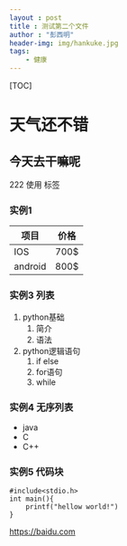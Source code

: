 ```yaml
---
layout : post
title : 测试第二个文件
author : "彭西明"
header-img: img/hankuke.jpg
tags:
    - 健康
---
```

[TOC]

# 天气还不错

## 今天去干嘛呢

222
使用 标签

### 实例1

|项目|价格|
|------|------|
|IOS|700$|
|android|800$|

### 实例3 列表

1. python基础
    1. 简介
    2. 语法
2. python逻辑语句
    1. if else
    2. for语句 
    3. while

### 实例4 无序列表

- java
- C
- C++

### 实例5 代码块

```
#include<stdio.h>
int main(){
    printf("hellow world!")
}
```

https://baidu.com